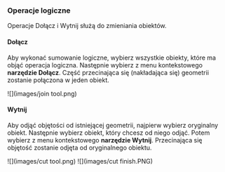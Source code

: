 ### Operacje logiczne
Operacje Dołącz i Wytnij służą do zmieniania obiektów.

#### Dołącz
Aby wykonać sumowanie logiczne, wybierz wszystkie obiekty, które ma objąć operacja logiczna. Następnie wybierz z menu kontekstowego **narzędzie Dołącz**. Część przecinająca się (nakładająca się) geometrii zostanie połączona w jeden obiekt.

![](images/join tool.png)

#### Wytnij
Aby odjąć objętości od istniejącej geometrii, najpierw wybierz oryginalny obiekt. Następnie wybierz obiekt, który chcesz od niego odjąć. Potem wybierz z menu kontekstowego **narzędzie Wytnij**. Przecinająca się objętość zostanie odjęta od oryginalnego obiektu.

![](images/cut tool.png)
![](images/cut finish.PNG)


